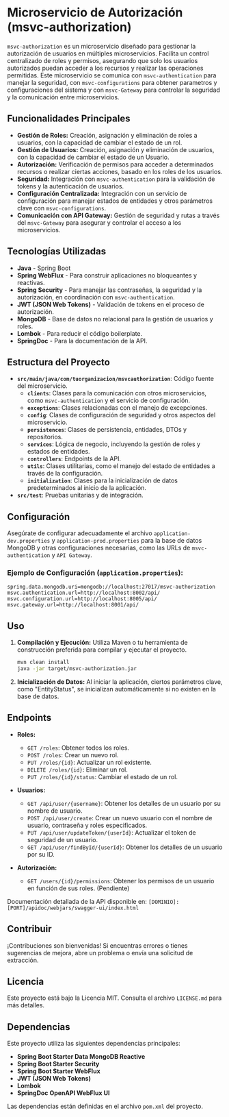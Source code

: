 # Microservicio de Autorización (msvc-authorization)

`msvc-authorization` es un microservicio diseñado para gestionar la autorización de usuarios en múltiples microservicios. Facilita un control centralizado de roles y permisos, asegurando que solo los usuarios autorizados puedan acceder a los recursos y realizar las operaciones permitidas. Este microservicio se comunica con `msvc-authentication` para manejar la seguridad, con `msvc-configurations` para obtener parametros y configuraciones del sistema y con `msvc-Gateway` para controlar la seguridad y la comunicación entre microservicios.

## Funcionalidades Principales

- **Gestión de Roles:** Creación, asignación y eliminación de roles a usuarios, con la capacidad de cambiar el estado de un rol.
- **Gestión de Usuarios:** Creación, asignación y eliminación de usuarios, con la capacidad de cambiar el estado de un Usuario.
- **Autorización:** Verificación de permisos para acceder a determinados recursos o realizar ciertas acciones, basado en los roles de los usuarios.
- **Seguridad:** Integración con `msvc-authentication` para la validación de tokens y la autenticación de usuarios.
- **Configuración Centralizada:** Integración con un servicio de configuración para manejar estados de entidades y otros parámetros clave con `msvc-configurations`.
- **Comunicación con API Gateway:** Gestión de seguridad y rutas a través del `msvc-Gateway` para asegurar y controlar el acceso a los microservicios.

## Tecnologías Utilizadas

- **Java** - Spring Boot
- **Spring WebFlux** - Para construir aplicaciones no bloqueantes y reactivas.
- **Spring Security** - Para manejar las contraseñas, la  seguridad y la autorización, en coordinación con `msvc-authentication`.
- **JWT (JSON Web Tokens)** - Validación de tokens en el proceso de autorización.
- **MongoDB** - Base de datos no relacional para la gestión de usuarios y roles.
- **Lombok** - Para reducir el código boilerplate.
- **SpringDoc** - Para la documentación de la API.

## Estructura del Proyecto

- **`src/main/java/com/tuorganizacion/msvcauthorization`**: Código fuente del microservicio.
  - **`clients`**: Clases para la comunicación con otros microservicios, como `msvc-authentication` y el servicio de configuración.
  - **`exceptions`**: Clases relacionadas con el manejo de excepciones.
  - **`config`**: Clases de configuración de seguridad y otros aspectos del microservicio.
  - **`persistences`**: Clases de persistencia, entidades, DTOs y repositorios.
  - **`services`**: Lógica de negocio, incluyendo la gestión de roles y estados de entidades.
  - **`controllers`**: Endpoints de la API.
  - **`utils`**: Clases utilitarias, como el manejo del estado de entidades a través de la configuración.
  - **`initialization`**: Clases para la inicialización de datos predeterminados al inicio de la aplicación.
- **`src/test`**: Pruebas unitarias y de integración.

## Configuración

Asegúrate de configurar adecuadamente el archivo `application-dev.properties` y `application-prod.properties` para la base de datos MongoDB y otras configuraciones necesarias, como las URLs de `msvc-authentication` y `API Gateway`.

### Ejemplo de Configuración (`application.properties`):

```properties
spring.data.mongodb.uri=mongodb://localhost:27017/msvc-authorization
msvc.authentication.url=http://localhost:8002/api/
msvc.configuration.url=http://localhost:8005/api/
msvc.gateway.url=http://localhost:8001/api/
```

## Uso

1. **Compilación y Ejecución:** Utiliza Maven o tu herramienta de construcción preferida para compilar y ejecutar el proyecto.
   ```bash
   mvn clean install
   java -jar target/msvc-authorization.jar
   ```

2. **Inicialización de Datos:** Al iniciar la aplicación, ciertos parámetros clave, como "EntityStatus", se inicializan automáticamente si no existen en la base de datos.

## Endpoints

- **Roles:**
  - `GET /roles`: Obtener todos los roles.
  - `POST /roles`: Crear un nuevo rol.
  - `PUT /roles/{id}`: Actualizar un rol existente.
  - `DELETE /roles/{id}`: Eliminar un rol.
  - `PUT /roles/{id}/status`: Cambiar el estado de un rol.

- **Usuarios:**
  - `GET /api/user/{username}`: Obtener los detalles de un usuario por su nombre de usuario.
  - `POST /api/user/create`: Crear un nuevo usuario con el nombre de usuario, contraseña y roles especificados.
  - `PUT /api/user/updateToken/{userId}`: Actualizar el token de seguridad de un usuario.
  - `GET /api/user/findById/{userId}`: Obtener los detalles de un usuario por su ID.

- **Autorización:**
  - `GET /users/{id}/permissions`: Obtener los permisos de un usuario en función de sus roles. (Pendiente)

Documentación detallada de la API disponible en: `[DOMINIO]:[PORT]/apidoc/webjars/swagger-ui/index.html`

## Contribuir

¡Contribuciones son bienvenidas! Si encuentras errores o tienes sugerencias de mejora, abre un problema o envía una solicitud de extracción.

## Licencia

Este proyecto está bajo la Licencia MIT. Consulta el archivo `LICENSE.md` para más detalles.

## Dependencias

Este proyecto utiliza las siguientes dependencias principales:

- **Spring Boot Starter Data MongoDB Reactive**
- **Spring Boot Starter Security**
- **Spring Boot Starter WebFlux**
- **JWT (JSON Web Tokens)**
- **Lombok**
- **SpringDoc OpenAPI WebFlux UI**

Las dependencias están definidas en el archivo `pom.xml` del proyecto.
